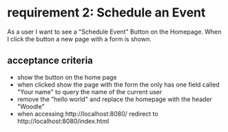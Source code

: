# requirement 2: Schedule an Event
As a user I want to see a "Schedule Event" Button on the Homepage. When I click the button a new page with a form is shown.

## acceptance criteria  
* show the button on the home page 
* when clicked show the page with the form the only has one field called "Your name" to query the name of the current user
* remove the "hello world" and replace the homepage with the header "Woodle"
* when accessing http://localhost:8080/ redirect to http://localhost:8080/index.html

